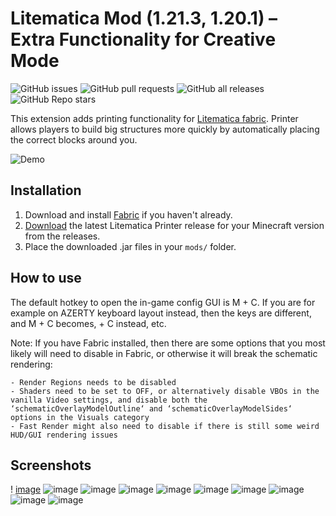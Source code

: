 # Litematica Mod (1.21.3, 1.20.1) – Extra Functionality for Creative Mode
![GitHub issues](https://img.shields.io/github/issues-raw/aleksilassila/litematica-printer)
![GitHub pull requests](https://img.shields.io/github/issues-pr-raw/aleksilassila/litematica-printer)
![GitHub all releases](https://img.shields.io/github/downloads/aleksilassila/litematica-printer/total)
![GitHub Repo stars](https://img.shields.io/github/stars/aleksilassila/litematica-printer)

This extension adds printing functionality for [Litematica fabric](https://github.com/maruohon/litematica). Printer
allows players to build big structures more quickly by automatically placing the correct blocks around you.

![Demo](printer_demo.gif)

## Installation 
1. Download and install [Fabric](https://fabricmc.net/use/installer/) if you haven't already.
2. [Download]() the latest Litematica Printer release for your Minecraft version from the releases.
3. Place the downloaded .jar files in your `mods/` folder.

## How to use
The default hotkey to open the in-game config GUI is M + C. If you are for example on AZERTY keyboard layout instead, then the keys are different, and M + C becomes, + C instead, etc.

Note: If you have Fabric installed, then there are some options that you most likely will need to disable in Fabric, or otherwise it will break the schematic rendering:

    - Render Regions needs to be disabled
    - Shaders need to be set to OFF, or alternatively disable VBOs in the vanilla Video settings, and disable both the ‘schematicOverlayModelOutline‘ and ‘schematicOverlayModelSides‘ options in the Visuals category
    - Fast Render might also need to disable if there is still some weird HUD/GUI rendering issues
## Screenshots

! [image](https://imgur.com/a/JC19aQn)
![image]()
![image]()
![image]()
![image]()
![image]()
![image]()
![image]()
![image]()
![image]()

